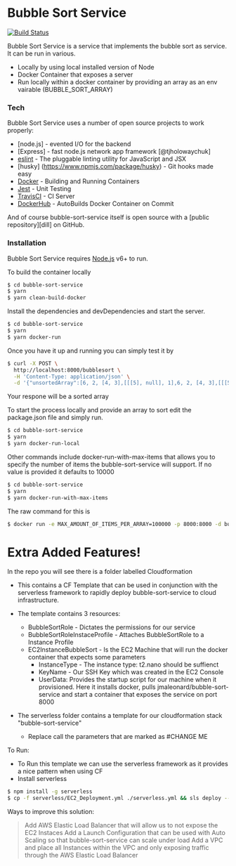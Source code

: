 # Bubble Sort Service

[![Build Status](https://travis-ci.org/jmaleonard/bubble-sort-service.svg?branch=master)](https://travis-ci.org/jmaleonard/bubble-sort-service)

Bubble Sort Service is a service that implements the bubble sort as service. It can be run in various.

  - Locally by using local installed version of Node
  - Docker Container that exposes a server
  - Run locally within a docker container by providing an array as an env vairable (BUBBLE_SORT_ARRAY)

### Tech

Bubble Sort Service uses a number of open source projects to work properly:
* [node.js] - evented I/O for the backend
* [Express] - fast node.js network app framework [@tjholowaychuk]
* [eslint](https://eslint.org/) - The pluggable linting utility for JavaScript and JSX
* [husky] (https://www.npmjs.com/package/husky) - Git hooks made easy
* [Docker](https://www.docker.com/) - Building and Running Containers
* [Jest](https://jestjs.io/) - Unit Testing
* [TravisCI](https://docs.travis-ci.com) - CI Server
* [DockerHub](https://cloud.docker.com/repository/docker/jmaleonard/bubble-sort-service) - AutoBuilds Docker Container on Commit

And of course bubble-sort-service itself is open source with a [public repository][dill]
 on GitHub.

### Installation

Bubble Sort Service requires [Node.js](https://nodejs.org/) v6+ to run.

To build the container locally

```sh
$ cd bubble-sort-service
$ yarn
$ yarn clean-build-docker
```

Install the dependencies and devDependencies and start the server.

```sh
$ cd bubble-sort-service
$ yarn
$ yarn docker-run
```
Once you have it up and running you can simply test it by 

```sh
$ curl -X POST \
  http://localhost:8000/bubblesort \
  -H 'Content-Type: application/json' \
  -d '{"unsortedArray":[6, 2, [4, 3],[[[5], null], 1],6, 2, [4, 3],[[[5], null], 1],6, 2, [4, 3],[[[5], null], 1],6, 2, [4, 3],[[[5], null], 1]]}'
```
Your respone will be a sorted array

To start the process locally and provide an array to sort edit the package.json file and simply run.

```sh
$ cd bubble-sort-service
$ yarn
$ yarn docker-run-local
```

Other commands include docker-run-with-max-items that allows you to specify the number of items the bubble-sort-service will support.
If no value is provided it defaults to 10000

```sh
$ cd bubble-sort-service
$ yarn
$ yarn docker-run-with-max-items
```
 The raw command for this is 
 
 ```sh
$ docker run -e MAX_AMOUNT_OF_ITEMS_PER_ARRAY=100000 -p 8000:8000 -d bubble-sort-service
```
# Extra Added Features!
In the repo you will see there is a folder labelled Cloudformation
  - This contains a CF Template that can be used in conjunction with the serverless framework to rapidly deploy bubble-sort-service to cloud infrastructure.
  - The template contains 3 resources:
    - BubbleSortRole - Dictates the permissions for our service
    - BubbleSortRoleInstaceProfile - Attaches BubbleSortRole to a Instance Profile
    - EC2InstanceBubbleSort - Is the EC2 Machine that will run the docker container that expects some parameters
        -  InstanceType - The instance type: t2.nano should be suffienct
        -  KeyName - Our SSH Key which was created in the EC2 Console
        -  UserData: Provides the startup script for our machine when it provisioned. Here it installs docker, pulls jmaleonard/bubble-sort-service and start a container that exposes the service on port 8000
        
- The serverless folder contains a template for our cloudformation stack "bubble-sort-service"
    - Replace call the parameters that are marked as #CHANGE ME 
 
To Run:
  - To Run this template we can use the serverless framework as it provides a nice pattern when using CF
  - Install serverless 
  ```sh
  $ npm install -g serverless
  $ cp -f serverless/EC2_Deployment.yml ./serverless.yml && sls deploy --stage personal --aws-profile personal && rm serverless.yml
  ```

Ways to improve this solution: 

> Add AWS Elastic Load Balancer that will allow us to not expose the EC2 Instaces 
> Add a Launch Configuration that can be used with Auto Scaling so that bubble-sort-service can scale under load
> Add a VPC and place all Instances within the VPC and only exposing traffic through the AWS Elastic Load Balancer
